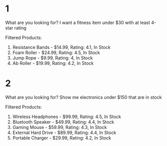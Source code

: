 # 1
What are you looking for? I want a fitness item under $30 with at least 4-star rating

Filtered Products:

1. Resistance Bands - $14.99, Rating: 4.1, In Stock
2. Foam Roller - $24.99, Rating: 4.5, In Stock
3. Jump Rope - $9.99, Rating: 4, In Stock
4. Ab Roller - $19.99, Rating: 4.2, In Stock

# 2
What are you looking for? Show me electronics under $150 that are in stock

Filtered Products:

1. Wireless Headphones - $99.99, Rating: 4.5, In Stock
2. Bluetooth Speaker - $49.99, Rating: 4.4, In Stock
3. Gaming Mouse - $59.99, Rating: 4.3, In Stock
4. External Hard Drive - $89.99, Rating: 4.4, In Stock
5. Portable Charger - $29.99, Rating: 4.2, In Stock
